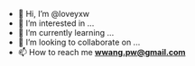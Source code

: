 - 👋 Hi, I’m @loveyxw
- 👀 I’m interested in ...
- 🌱 I’m currently learning ...
- 💞️ I’m looking to collaborate on ...
- 📫 How to reach me **wwang.pw@gmail.com**

<!---
loveyxw/loveyxw is a ✨ special ✨ repository because its `README.md` (this file) appears on your GitHub profile.
You can click the Preview link to take a look at your changes.
--->
